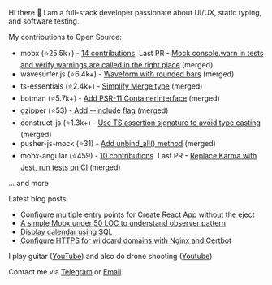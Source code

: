 Hi there 👋 I am a full-stack developer passionate about UI/UX, static typing, and software testing.

My contributions to Open Source:
- mobx (⭐25.5k+️) - [14 contributions](https://github.com/mobxjs/mobx/pulls?q=is%3Apr+is%3Aclosed+author%3Akubk). Last PR - [Mock console.warn in tests and verify warnings are called in the right place](https://github.com/mobxjs/mobx/pull/3352) (merged)
- wavesurfer.js (⭐6.4k+️) - [Waveform with rounded bars](https://github.com/katspaugh/wavesurfer.js/pull/1760) (merged)
- ts-essentials (⭐2.4k+️) - [Simplify Merge type](https://github.com/ts-essentials/ts-essentials/pull/136) (merged)
- botman (⭐5.7k+️) - [Add PSR-11 ContainerInterface](https://github.com/botman/botman/pull/714) (merged)
- gzipper (⭐53) - [Add --include flag](https://github.com/gios/gzipper/pull/20) (merged)
- construct-js (⭐1.3k+️) - [Use TS assertion signature to avoid type casting](https://github.com/francisrstokes/construct-js/pull/30) (merged)
- pusher-js-mock (⭐31) - [Add unbind_all() method](https://github.com/nikolalsvk/pusher-js-mock/pull/35) (merged)
- mobx-angular (⭐459) - [10 contributions](https://github.com/mobxjs/mobx-angular/pulls?q=is%3Apr+is%3Aclosed+author%3Akubk). Last PR - [Replace Karma with Jest, run tests on CI](https://github.com/mobxjs/mobx-angular/pull/101) (merged)

... and more

Latest blog posts:

- [Configure multiple entry points for Create React App without the eject](https://teletype.in/@alteregor/cra-multiple-entry-points?utm_source=teletype&utm_medium=feed_rss&utm_campaign=alteregor)
- [A simple Mobx under 50 LOC to understand observer pattern](https://teletype.in/@alteregor/mobx-50-loc?utm_source=teletype&utm_medium=feed_rss&utm_campaign=alteregor)
- [Display calendar using SQL](https://teletype.in/@alteregor/sql-calendar?utm_source=teletype&utm_medium=feed_rss&utm_campaign=alteregor)
- [Configure HTTPS for wildcard domains with Nginx and Certbot](https://teletype.in/@alteregor/nginx-certbot-wildcard?utm_source=teletype&utm_medium=feed_rss&utm_campaign=alteregor)

I play guitar ([YouTube](https://www.youtube.com/channel/UCvXwFXFuqfcuyKX5zeBfUuQ)) and also do drone shooting ([Youtube](https://www.youtube.com/channel/UCFM1UaRIPcb747OfE5omukQ/videos))

Contact me via [Telegram](https://t.me/egorvn) or [Email](mailto:7gorbachevm@gmail.com)
